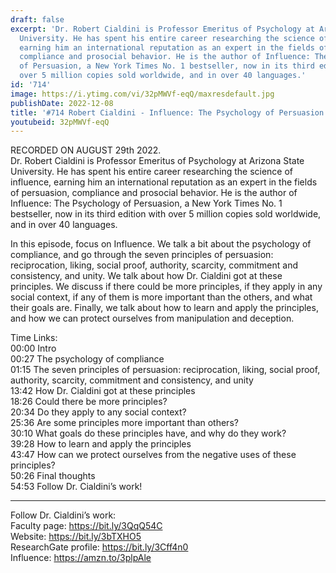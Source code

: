 ```yaml
---
draft: false
excerpt: 'Dr. Robert Cialdini is Professor Emeritus of Psychology at Arizona State
  University. He has spent his entire career researching the science of influence,
  earning him an international reputation as an expert in the fields of persuasion,
  compliance and prosocial behavior. He is the author of Influence: The Psychology
  of Persuasion, a New York Times No. 1 bestseller, now in its third edition with
  over 5 million copies sold worldwide, and in over 40 languages.'
id: '714'
image: https://i.ytimg.com/vi/32pMWVf-eqQ/maxresdefault.jpg
publishDate: 2022-12-08
title: '#714 Robert Cialdini - Influence: The Psychology of Persuasion'
youtubeid: 32pMWVf-eqQ
---
```

RECORDED ON AUGUST 29th 2022.  
Dr. Robert Cialdini is Professor Emeritus of Psychology at Arizona State University. He has spent his entire career researching the science of influence, earning him an international reputation as an expert in the fields of persuasion, compliance and prosocial behavior. He is the author of Influence: The Psychology of Persuasion, a New York Times No. 1 bestseller, now in its third edition with over 5 million copies sold worldwide, and in over 40 languages.

In this episode, focus on Influence. We talk a bit about the psychology of compliance, and go through the seven principles of persuasion: reciprocation, liking, social proof, authority, scarcity, commitment and consistency, and unity. We talk about how Dr. Cialdini got at these principles. We discuss if there could be more principles, if they apply in any social context, if any of them is more important than the others, and what their goals are. Finally, we talk about how to learn and apply the principles, and how we can protect ourselves from manipulation and deception.

Time Links:  
00:00 Intro  
00:27  The psychology of compliance  
01:15  The seven principles of persuasion: reciprocation, liking, social proof, authority, scarcity, commitment and consistency, and unity  
13:42  How Dr. Cialdini got at these principles  
18:26  Could there be more principles?  
20:34  Do they apply to any social context?  
25:36  Are some principles more important than others?  
30:10  What goals do these principles have, and why do they work?  
39:28  How to learn and apply the principles  
43:47  How can we protect ourselves from the negative uses of these principles?  
50:26  Final thoughts  
54:53  Follow Dr. Cialdini’s work!

---

Follow Dr. Cialdini’s work:  
Faculty page: https://bit.ly/3QqQ54C  
Website: https://bit.ly/3bTXHO5  
ResearchGate profile: https://bit.ly/3Cff4n0  
Influence: https://amzn.to/3plpAle
